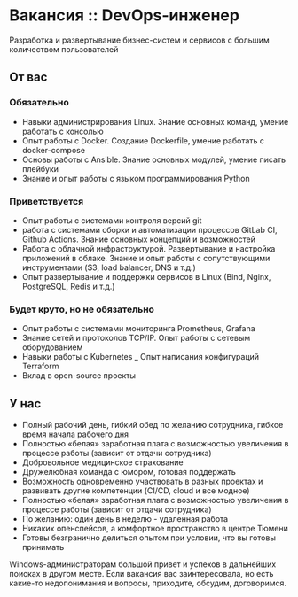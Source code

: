 # Вакансия :: DevOps-инженер

Разработка и развертывание бизнес-систем и сервисов с большим количеством пользователей

## От вас

### Обязательно

- Навыки администрирования Linux. Знание основных команд, умение работать с консолью
- Опыт работы с Docker. Создание Dockerfile, умение работать с docker-compose
- Основы работы с Ansible. Знание основных модулей, умение писать плейбуки
- Знание и опыт работы с языком программирования Python

### Приветствуется

- Опыт работы с системами контроля версий git
- работа с системами сборки и автоматизации процессов GitLab CI, Github Actions. Знание основных концепций и возможностей
- Работа с облачной инфраструктурой. Развертывание и настройка приложений в облаке. Знание и опыт работы с сопутствующими инструментами (S3, load balancer, DNS и т.д.)
- Опыт развертывание и поддержки сервисов в Linux (Bind, Nginx, PostgreSQL, Redis и т.д.)

### Будет круто, но не обязательно

- Опыт работы с системами мониторинга Prometheus, Grafana
- Знание сетей и протоколов TCP/IP. Опыт работы с сетевым оборудованием
- Навыки работы с Kubernetes
_ Опыт написания конфигураций Terraform
- Вклад в open-source проекты

## У нас

- Полный рабочий день, гибкий обед по желанию сотрудника, гибкое время начала рабочего дня
- Полностью «белая» заработная плата с возможностью увеличения в процессе работы (зависит от отдачи сотрудника)
- Добровольное медицинское страхование
- Дружелюбная команда с юмором, готовая поддержать
- Возможность одновременно участвовать в разных проектах и развивать другие компетенции (CI/CD, cloud и все модное)
- Полностью «белая» заработная плата с возможностью увеличения в процессе работы (зависит от отдачи сотрудника)
- По желанию: один день в неделю - удаленная работа
- Никаких опенспейсов, а комфортное пространство в центре Тюмени
- Готовы безгранично делиться опытом при условии, что вы готовы принимать

Windows-администраторам большой привет и успехов в дальнейших поисках в другом месте.
Если вакансия вас заинтересовала, но есть какие-то недопонимания и вопросы, приходите, обсудим, договоримся.  

